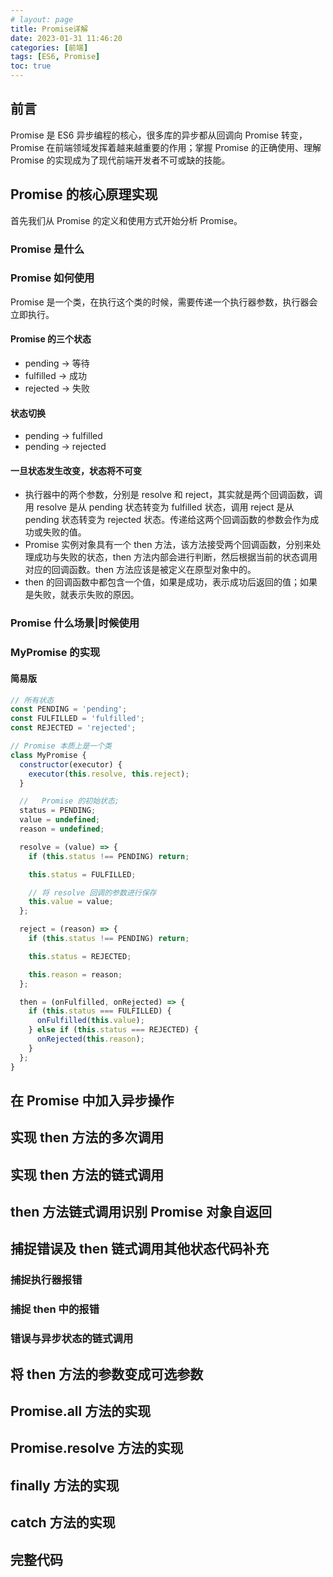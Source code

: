 ```yaml
---
# layout: page
title: Promise详解
date: 2023-01-31 11:46:20
categories: [前端]
tags: [ES6, Promise]
toc: true
---
```


## 前言

Promise 是 ES6 异步编程的核心，很多库的异步都从回调向 Promise 转变，Promise 在前端领域发挥着越来越重要的作用；掌握 Promise 的正确使用、理解 Promise 的实现成为了现代前端开发者不可或缺的技能。

## Promise 的核心原理实现

首先我们从 Promise 的定义和使用方式开始分析 Promise。

### Promise 是什么

### Promise 如何使用

Promise 是一个类，在执行这个类的时候，需要传递一个执行器参数，执行器会立即执行。

#### Promise 的三个状态

- pending → 等待
- fulfilled → 成功
- rejected → 失败

#### 状态切换

- pending → fulfilled
- pending → rejected

#### 一旦状态发生改变，状态将不可变

- 执行器中的两个参数，分别是 resolve 和 reject，其实就是两个回调函数，调用 resolve 是从 pending 状态转变为 fulfilled 状态，调用 reject 是从 pending 状态转变为 rejected 状态。传递给这两个回调函数的参数会作为成功或失败的值。
- Promise 实例对象具有一个 then 方法，该方法接受两个回调函数，分别来处理成功与失败的状态，then 方法内部会进行判断，然后根据当前的状态调用对应的回调函数。then 方法应该是被定义在原型对象中的。
- then 的回调函数中都包含一个值，如果是成功，表示成功后返回的值；如果是失败，就表示失败的原因。

### Promise 什么场景|时候使用

### MyPromise 的实现

#### 简易版

```js
// 所有状态
const PENDING = 'pending';
const FULFILLED = 'fulfilled';
const REJECTED = 'rejected';

// Promise 本质上是一个类
class MyPromise {
  constructor(executor) {
    executor(this.resolve, this.reject);
  }

  //   Promise 的初始状态;
  status = PENDING;
  value = undefined;
  reason = undefined;

  resolve = (value) => {
    if (this.status !== PENDING) return;

    this.status = FULFILLED;

    // 将 resolve 回调的参数进行保存
    this.value = value;
  };

  reject = (reason) => {
    if (this.status !== PENDING) return;

    this.status = REJECTED;

    this.reason = reason;
  };

  then = (onFulfilled, onRejected) => {
    if (this.status === FULFILLED) {
      onFulfilled(this.value);
    } else if (this.status === REJECTED) {
      onRejected(this.reason);
    }
  };
}
```

## 在 Promise 中加入异步操作

## 实现 then 方法的多次调用

## 实现 then 方法的链式调用

## then 方法链式调用识别 Promise 对象自返回

## 捕捉错误及 then 链式调用其他状态代码补充

### 捕捉执行器报错

### 捕捉 then 中的报错

### 错误与异步状态的链式调用

## 将 then 方法的参数变成可选参数

## Promise.all 方法的实现

## Promise.resolve 方法的实现

## finally 方法的实现

## catch 方法的实现

## 完整代码
